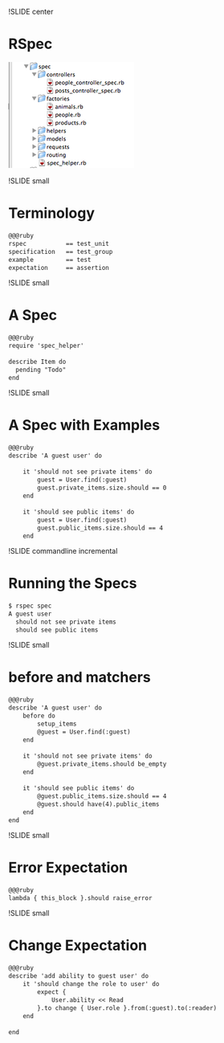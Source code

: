 !SLIDE center
# RSpec

![rails_rspec](../images/rails_rspec.png)

!SLIDE small
# Terminology

    @@@ruby
    rspec           == test_unit
    specification   == test_group
    example         == test
    expectation     == assertion

!SLIDE small
# A Spec

    @@@ruby
    require 'spec_helper'

    describe Item do
      pending "Todo"
    end


!SLIDE small
# A Spec with Examples

    @@@ruby
    describe 'A guest user' do

        it 'should not see private items' do
            guest = User.find(:guest)
            guest.private_items.size.should == 0
        end

        it 'should see public items' do
            guest = User.find(:guest)
            guest.public_items.size.should == 4
        end

!SLIDE commandline incremental
# Running the Specs

    $ rspec spec
    A guest user
      should not see private items
      should see public items




!SLIDE small
# before and matchers

    @@@ruby
    describe 'A guest user' do
        before do
            setup_items
            @guest = User.find(:guest)
        end

        it 'should not see private items' do
            @guest.private_items.should be_empty
        end

        it 'should see public items' do
            @guest.public_items.size.should == 4
            @guest.should have(4).public_items
        end
    end



    


!SLIDE small
# Error Expectation

    @@@ruby
    lambda { this_block }.should raise_error

!SLIDE small
# Change Expectation

    @@@ruby
    describe 'add ability to guest user' do
        it 'should change the role to user' do
            expect {
                User.ability << Read
            }.to change { User.role }.from(:guest).to(:reader)
        end

    end


